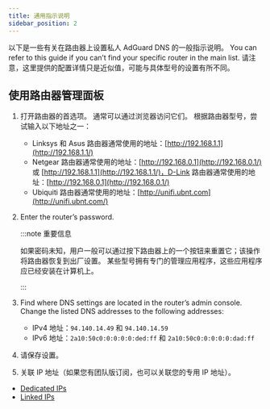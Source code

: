 ```yaml
---
title: 通用指示说明
sidebar_position: 2
---
```


以下是一些有关在路由器上设置私人 AdGuard DNS 的一般指示说明。 You can refer to this guide if you can’t find your specific router in the main list. 请注意，这里提供的配置详情只是近似值，可能与具体型号的设置有所不同。

## 使用路由器管理面板

1. 打开路由器的首选项。 通常可以通过浏览器访问它们。 根据路由器型号，尝试输入以下地址之一：
    - Linksys 和 Asus 路由器通常使用的地址：[http://192.168.1.1](http://192.168.1.1/)
    - Netgear 路由器通常使用的地址：[http://192.168.0.1](http://192.168.0.1/) 或 [http://192.168.1.1](http://192.168.1.1/)，D-Link 路由器通常使用的地址：[http://192.168.0.1](http://192.168.0.1/)
    - Ubiquiti 路由器通常使用的地址：[http://unifi.ubnt.com](http://unifi.ubnt.com/)

2. Enter the router’s password.

    :::note 重要信息

    如果密码未知，用户一般可以通过按下路由器上的一个按钮来重置它；该操作将路由器恢复到出厂设置。 某些型号拥有专门的管理应用程序，这些应用程序应已经安装在计算机上。

    :::

3. Find where DNS settings are located in the router’s admin console. Change the listed DNS addresses to the following addresses:
    - IPv4 地址：`94.140.14.49` 和 `94.140.14.59`
    - IPv6 地址：`2a10:50c0:0:0:0:0:ded:ff` 和 `2a10:50c0:0:0:0:0:dad:ff`

4. 请保存设置。

5. 关联 IP 地址（如果您有团队版订阅，也可以关联您的专用 IP 地址）。

- [Dedicated IPs](/private-dns/connect-devices/other-options/dedicated-ip.md)
- [Linked IPs](/private-dns/connect-devices/other-options/linked-ip.md)
